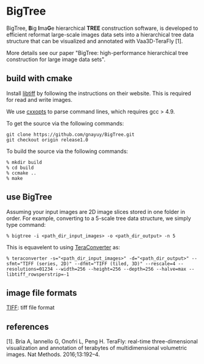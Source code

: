# BigTree

BigTree, **B**ig **I**ma**G**e hierarchical **TREE** construction software, is developed to efficient reformat large-scale images data sets into a hierarchical tree data structure that can be visualized and annotated with Vaa3D-TeraFly [1].

More details see our paper "BigTree: high-performance hierarchical tree construction for large image data sets".

## build with cmake

Install [libtiff][] by following the instructions on their website. This is required for read and write images.

We use [cxxopts][] to parse command lines, which requires gcc > 4.9.

To get the source via the following commands:

    git clone https://github.com/gnayuy/BigTree.git
    git checkout origin release1.0
    
To build the source via the following commands:
    
    % mkdir build
    % cd build
    % ccmake ..
    % make

## use BigTree

Assuming your input images are 2D image slices stored in one folder in order. For example, converting to a 5-scale tree data structure, we simply type command:

    % bigtree -i <path_dir_input_images> -o <path_dir_output> -n 5
    
This is equavelent to using [TeraConverter][] as:

    % teraconverter -s="<path_dir_input_images>" -d="<path_dir_output>" --sfmt="TIFF (series, 2D)" --dfmt="TIFF (tiled, 3D)" --rescale=4 --resolutions=01234 --width=256 --height=256 --depth=256 --halve=max --libtiff_rowsperstrip=-1
    
## image file formats

[TIFF][]: tiff file format

## references

[1]. Bria A, Iannello G, Onofri L, Peng H. TeraFly: real-time three-dimensional visualization and annotation of terabytes of multidimensional volumetric images. Nat Methods. 2016;13:192–4.

[libtiff]:http://www.libtiff.org
[TIFF]:http://www.libtiff.org/support.html
[cxxopts]:https://github.com/jarro2783/cxxopts
[TeraConverter]:https://github.com/Vaa3D/Vaa3D_Wiki/wiki/TeraConverter
